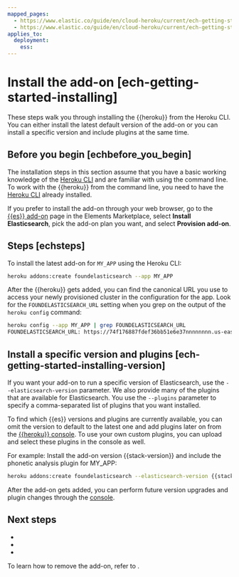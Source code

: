 ```yaml
---
mapped_pages:
  - https://www.elastic.co/guide/en/cloud-heroku/current/ech-getting-started-installing.html
  - https://www.elastic.co/guide/en/cloud-heroku/current/ech-getting-started-installing-version.html
applies_to:
  deployment:
    ess:
---
```


# Install the add-on [ech-getting-started-installing]

These steps walk you through installing the {{heroku}} from the Heroku CLI. You can either install the latest default version of the add-on or you can install a specific version and include plugins at the same time.


## Before you begin [echbefore_you_begin] 

The installation steps in this section assume that you have a basic working knowledge of the [Heroku CLI](https://devcenter.heroku.com/articles/heroku-cli) and are familiar with using the command line. To work with the {{heroku}} from the command line, you need to have the [Heroku CLI](https://devcenter.heroku.com/articles/heroku-cli) already installed.

If you prefer to install the add-on through your web browser, go to the [{{es}} add-on](https://elements.heroku.com/addons/foundelasticsearch) page in the Elements Marketplace, select **Install Elasticsearch**, pick the add-on plan you want, and select **Provision add-on**.


## Steps [echsteps] 

To install the latest add-on for `MY_APP` using the Heroku CLI:

```bash
heroku addons:create foundelasticsearch --app MY_APP
```

After the {{heroku}} gets added, you can find the canonical URL you use to access your newly provisioned cluster in the configuration for the app. Look for the `FOUNDELASTICSEARCH_URL` setting when you grep on the output of the `heroku config` command:

```bash
heroku config --app MY_APP | grep FOUNDELASTICSEARCH_URL
FOUNDELASTICSEARCH_URL: https://74f176887fdef36bb51e6e37nnnnnnnn.us-east-1.aws.found.io
```

## Install a specific version and plugins [ech-getting-started-installing-version]

If you want your add-on to run a specific version of Elasticsearch, use the `--elasticsearch-version` parameter. We also provide many of the plugins that are available for Elasticsearch. You use the `--plugins` parameter to specify a comma-separated list of plugins that you want installed.

To find which {{es}} versions and plugins are currently available, you can omit the version to default to the latest one and add plugins later on from the [{{heroku}} console](https://cloud.elastic.co?page=docs&placement=docs-body). To use your own custom plugins, you can upload and select these plugins in the console as well.

For example: Install the add-on version {{stack-version}} and include the phonetic analysis plugin for  MY_APP:

```bash subs=true
heroku addons:create foundelasticsearch --elasticsearch-version {{stack-version}} --plugins analysis-phonetic --app MY_APP
```

After the add-on gets added, you can perform future version upgrades and plugin changes through the [console](heroku-getting-started-accessing.md).

## Next steps

- [](/deploy-manage/deploy/elastic-cloud/heroku-getting-started-accessing.md)
- [](/deploy-manage/deploy/elastic-cloud/heroku-working-with-elasticsearch.md)
- [](/deploy-manage/deploy/elastic-cloud/heroku.md#next-steps)

To learn how to remove the add-on, refer to [](/deploy-manage/deploy/elastic-cloud/heroku-getting-started-removing.md).